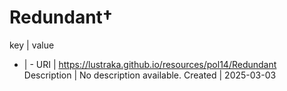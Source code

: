 # Redundant†

key | value
- | -
URI | https://lustraka.github.io/resources/pol14/Redundant
Description | No description available.
Created | 2025-03-03

